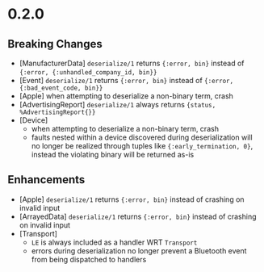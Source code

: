 # 0.2.0

## Breaking Changes

- [ManufacturerData] `deserialize/1` returns `{:error, bin}` instead of
  `{:error, {:unhandled_company_id, bin}}`
- [Event] `deserialize/1` returns `{:error, bin}` instead of
  `{:error, {:bad_event_code, bin}}`
- [Apple] when attempting to deserialize a non-binary term, crash
- [AdvertisingReport] `deserialize/1` always returns
  `{status, %AdvertisingReport{}}`
- [Device]
  - when attempting to deserialize a non-binary term, crash
  - faults nested within a device discovered during deserialization will no
    longer be realized through tuples like `{:early_termination, 0}`, instead
    the violating binary will be returned as-is

## Enhancements

- [Apple] `deserialize/1` returns `{:error, bin}` instead of crashing on invalid
  input
- [ArrayedData] `deserialize/1` returns `{:error, bin}` instead of crashing on
  invalid input
- [Transport]
  - `LE` is always included as a handler WRT `Transport`
  - errors during deserialization no longer prevent a Bluetooth event from being
    dispatched to handlers
